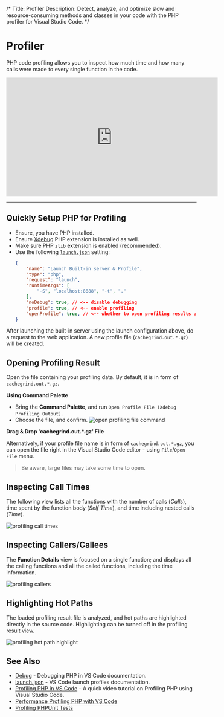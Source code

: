 /*
Title: Profiler
Description: Detect, analyze, and optimize slow and resource-consuming methods and classes in your code with the PHP profiler for Visual Studio Code.
*/

# Profiler

PHP code profiling allows you to inspect how much time and how many calls were made to every single function in the code.

<center markdown=1>
  <iframe width="560" height="315" src="https://www.youtube.com/embed/VQB6pdDhGWs" title="YouTube video player" frameborder="0" allow="accelerometer; autoplay; clipboard-write; encrypted-media; gyroscope; picture-in-picture" allowfullscreen></iframe>
</center>

---

## Quickly Setup PHP for Profiling

- Ensure, you have PHP installed.
- Ensure [Xdebug](https://xdebug.org/docs/install) PHP extension is installed as well.
- Make sure PHP `zlib` extension is enabled (recommended).
- Use the following [`launch.json`](debug/launch-json.md) setting:
    ```json
    {
        "name": "Launch Built-in server & Profile",
        "type": "php",
        "request": "launch",
        "runtimeArgs": [
            "-S", "localhost:8888", "-t", "."
        ],
        "noDebug": true, // <-- disable debugging
        "profile": true, // <-- enable profiling
        "openProfile": true, // <-- whether to open profiling results after session ends
    }
    ```

After launching the built-in server using the launch configuration above, do a request to the web application. A new profile file (`cachegrind.out.*.gz`) will be created.

## Opening Profiling Result

Open the file containing your profiling data. By default, it is in form of `cachegrind.out.*.gz`.

**Using Command Palette**

- Bring the **Command Palette**, and run `Open Profile File (Xdebug Profiling Output)`.
- Choose the file, and confirm.
  ![open profiling file command](imgs/profiler-open-command.png)

**Drag & Drop 'cachegrind.out.\*.gz' File**

Alternatively, if your profile file name is in form of `cachegrind.out.*.gz`, you can open the file right in the Visual Studio Code editor - using `File`/`Open File` menu.

> Be aware, large files may take some time to open.

## Inspecting Call Times

The following view lists all the functions with the number of calls (_Calls_), time spent by the function body (_Self Time_), and time including nested calls (_Time_).

![profiling call times](imgs/profile-calltimes.png)

## Inspecting Callers/Callees

The **Function Details** view is focused on a single function; and displays all the calling functions and all the called functions, including the time information.

![profiling callers](imgs/profile-details.png)

## Highlighting Hot Paths

The loaded profiling result file is analyzed, and hot paths are highlighted directly in the source code. Highlighting can be turned off in the profiling result view.

![profiling hot path highlight](imgs/profile-highlight.png)

## See Also

- [Debug](debug/index.md) - Debugging PHP in VS Code documentation.
- [launch.json](debug/launch-json.md) - VS Code launch profiles documentation.
- [Profiling PHP in VS Code](https://www.youtube.com/watch?v=VQB6pdDhGWs) - A quick video tutorial on Profiling PHP using Visual Studio Code.
- [Performance Profiling PHP with VS Code](https://blog.devsense.com/2022/profile-php-vscode)
- [Profiling PHPUnit Tests](test-explorer.md#profiling-tests)
